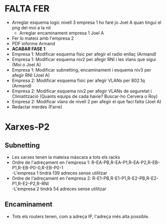 # FALTA FER
- Arreglar esquema logic nivell 3 empresa 1 ho faré jo Joel A quan tingui el png del moi a la nit
  - Arreglar encaminament empresa 1 Joel A
- Fer lo mateix amb l'empresa 2
- PDF informe Armand
- **ACABAR FASE 1**
- Empresa 1: Modificar esquema físic per afegir el radio enllaç (Armand)
- Empresa 1: Modificar esquema niv2 per afegir RNI i les vlans que sigui (Moi o Joel A)
- Empresa 1: Modificar subnetting, encaminament i esquema niv3 per afegir RNI (Joel A)
- Empresa 2: Modificar esquema fisic per afegir VLANs per 802.1q (Armand)
- Empresa 2: Modificar esquema niv2 per afegir VLANs de seguretat i Climatització (Quants equips de cada havie? Buscar-ho Cervera o Roy)
- Empresa 2: Modificar vlans de nivell 2 per afegir el que faci falta (Joel A)
- Redactar merdes (Farre)

# Xarxes-P2
## Subnetting
- Les xarxes tenen la mateixa màscara a tots els racks  
- Ordre de l'adreçament en l'empresa 1: R-EA-PB,R-EA-P1,R-EA-P2,R-EB-P1,R-EB-P0-0,R-EB-P0-1  
  -L'empresa 1 tindrà 139 adreces sense utilitzar
- Ordre de l'adreçament en l'empresa 2: R-E1-PB,R-E1-P1,R-E2-PB,R-E2-P1,R-E2-P2,R-RNI  
  -L'empresa 2 tindrà 54 adreces sense utilitzar
## Encaminament
- Tots els routers tenen, com a adreça IP, l'adreça més alta possible.
